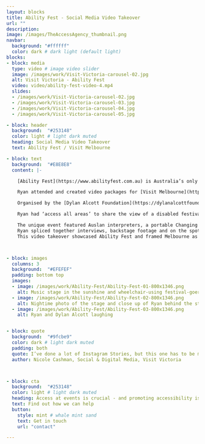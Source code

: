 ```yaml
---
layout: blocks
title: Ability Fest - Social Media Video Takeover
url: ""
description:
image: /images/TheAccessAgency_thumbnail.png
navbar:
  background: "#ffffff"
  color: dark # dark light (default light)
blocks:
- block: media
  type: video # image video slider
  image: /images/work/Visit-Victoria-carousel-02.jpg
  alt: Visit Victoria - Ability Fest
  video: video/ability-fest-video-4.mp4
  slides:
  - /images/work/Visit-Victoria-carousel-02.jpg
  - /images/work/Visit-Victoria-carousel-03.jpg
  - /images/work/Visit-Victoria-carousel-04.jpg
  - /images/work/Visit-Victoria-carousel-05.jpg

- block: header
  background:  "#253148"
  color: light # light dark muted
  heading: Social Media Video Takeover
  text: Ability Fest / Visit Melbourne

- block: text
  background:  "#E8E8E8"
  content: |-

    [Ability Fest](https://www.abilityfest.com.au) is Australia’s only fully accessible and inclusive music festival.

    Ryan attended and created video packages for [Visit Melbourne](https://www.visitmelbourne.com) that were then shared with their nine hundred thousand local and international followers.

    Organised by the [Dylan Alcott Foundation](https://dylanalcottfoundation.com.au) and Untitled Group, the 2021 event was held in Melbourne’s picturesque Alexandra Gardens. The headline acts were some of Australia’s top-notch regulars like *Alex the Astronaut*, *Illy*, *Pecking Duck*, *What So Not* and *Confidence Man*.

    Ryan had ‘access all areas’ to share the view of a disabled festivalgoer. He attended with another wheelchair user, Sebastian, and his carer Michael. They arrived and got the lay of the land, checking out the food trucks, dancefloors and raised viewing areas.

    The unique event featured Auslan interpreters, a portable Changing Places toilet, matting throughout, a sensory chill zone, elevated viewing platforms and lots more.
    Ryan spliced together interviews, backstage footage and on the spot reviews and fireworks. The video wrapped up with suggestions of other accessible live music options in Melbourne.
    This video takeover showcased Ability Fest and framed Melbourne as a safe, inclusive and accessible city – reinforcing our liveable city credentials to visitors.



- block: images
  columns: 3
  background:  "#EFEFEF"
  padding: bottom top
  images:
  - image: /images/work/Ability-Fest/Ability-Fest-01-800x1346.png
    alt: Music stage in the sunshine and wheelchair-using festival-goer smiling   
  - image: /images/work/Ability-Fest/Ability-Fest-02-800x1346.png
    alt: Nightime photo of the stage and close up of Ryan behind the stage
  - image: /images/work/Ability-Fest/Ability-Fest-03-800x1346.png
    alt: Ryan and Dylan Alcott laughing


- block: quote
  background:  "#9fcbe9"
  color: dark # light dark muted
  padding: both
  quote: I’ve done a lot of Instagram Stories, but this one has to be my favourite ...and if you’re interested in accessible tourism content creation, Ryan Smith is your guy
  author: Nicole Cashman, Social & Digital Media, Visit Victoria



- block: cta
  background:  "#253148"
  color: light # light dark muted
  heading: Access at events is crucial - and promoting accessibility is good marketing
  text: Find out how we can help
  button:
    style: mint # whale mint sand
    text: Get in touch
    url: "contact"

---
```


